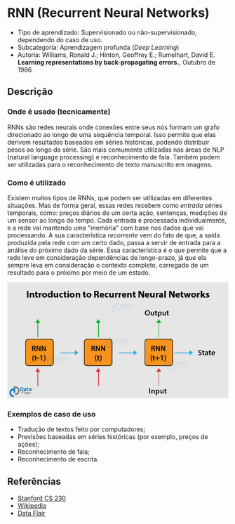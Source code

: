# RNN (Recurrent Neural Networks)

- Tipo de aprendizado: Supervisionado ou não-supervisionado, dependendo do caso de uso.
- Subcategoria: Aprendizagem profunda (*Deep Learning*)
- Autoria: Williams, Ronald J.; Hinton, Geoffrey E.; Rumelhart, David E. **Learning representations by back-propagating errors.**, Outubro de 1986

## Descrição

### Onde é usado (tecnicamente)

RNNs são redes neurais onde conexões entre seus nós formam um grafo direcionado ao longo de uma sequência temporal. Isso permite que elas derivem resultados baseados em séries históricas, podendo distribuir pesos ao longo da série. São mais comumente utilizadas nas áreas de NLP (natural language processing) e reconhecimento de fala. Também podem ser utilizadas para o reconhecimento de texto manuscrito em imagens.

### Como é utilizado

Existem muitos tipos de RNNs, que podem ser utilizadas em diferentes situações. Mas de forma geral, essas redes recebem como *entrada* séries temporais, como: preços diários de um certa ação, sentenças, medições de um sensor ao longo do tempo. Cada entrada é processada individualmente, e a rede vai mantendo uma "memória" com base nos dados que vai processando. A sua característica *recorrente* vem do fato de que, a saída produzida pela rede com um certo dado, passa a servir de entrada para a análise do próximo dado da série. Essa característica é o que permite que a rede leve em consideração dependências de longo-prazo, já que ela sempre leva em consideração o contexto completo, carregado de um resultado para o próximo por meio de um estado.

![RNN](imgs/rnn.jpg)

### Exemplos de caso de uso

- Tradução de textos feito por computadores;
- Previsões baseadas em séries históricas (por exemplo, preços de ações);
- Reconhecimento de fala;
- Reconhecimento de escrita.

## Referências

- [Stanford CS 230](https://stanford.edu/~shervine/teaching/cs-230/cheatsheet-recurrent-neural-networks)
- [Wikipedia](https://en.wikipedia.org/wiki/Recurrent_neural_network)
- [Data Flair](https://data-flair.training/blogs/recurrent-neural-networks/)